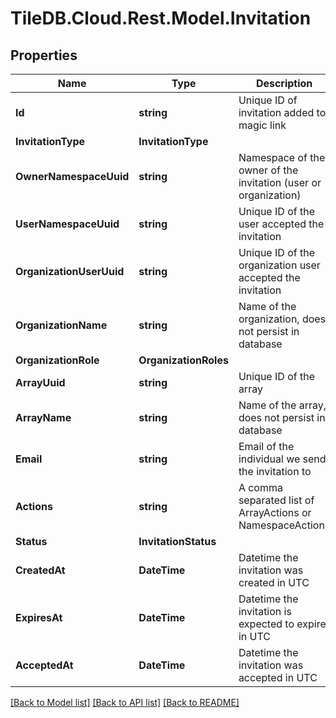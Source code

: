 
# TileDB.Cloud.Rest.Model.Invitation

## Properties

Name | Type | Description | Notes
------------ | ------------- | ------------- | -------------
**Id** | **string** | Unique ID of invitation added to magic link | [optional] 
**InvitationType** | **InvitationType** |  | [optional] 
**OwnerNamespaceUuid** | **string** | Namespace of the owner of the invitation (user or organization) | [optional] 
**UserNamespaceUuid** | **string** | Unique ID of the user accepted the invitation | [optional] 
**OrganizationUserUuid** | **string** | Unique ID of the organization user accepted the invitation | [optional] 
**OrganizationName** | **string** | Name of the organization, does not persist in database | [optional] 
**OrganizationRole** | **OrganizationRoles** |  | [optional] 
**ArrayUuid** | **string** | Unique ID of the array | [optional] 
**ArrayName** | **string** | Name of the array, does not persist in database | [optional] 
**Email** | **string** | Email of the individual we send the invitation to | [optional] 
**Actions** | **string** | A comma separated list of ArrayActions or NamespaceActions | [optional] 
**Status** | **InvitationStatus** |  | [optional] 
**CreatedAt** | **DateTime** | Datetime the invitation was created in UTC | [optional] 
**ExpiresAt** | **DateTime** | Datetime the invitation is expected to expire in UTC | [optional] 
**AcceptedAt** | **DateTime** | Datetime the invitation was accepted in UTC | [optional] 

[[Back to Model list]](../README.md#documentation-for-models)
[[Back to API list]](../README.md#documentation-for-api-endpoints)
[[Back to README]](../README.md)

